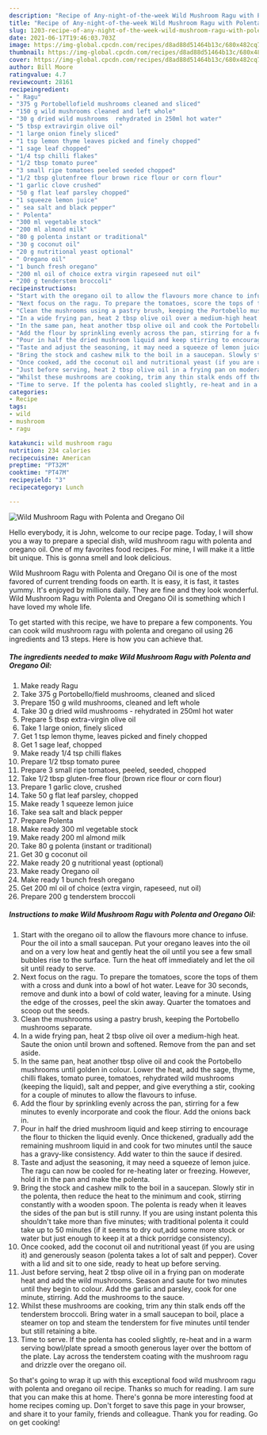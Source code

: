 ```yaml
---
description: "Recipe of Any-night-of-the-week Wild Mushroom Ragu with Polenta and Oregano Oil"
title: "Recipe of Any-night-of-the-week Wild Mushroom Ragu with Polenta and Oregano Oil"
slug: 1203-recipe-of-any-night-of-the-week-wild-mushroom-ragu-with-polenta-and-oregano-oil
date: 2021-06-17T19:46:03.703Z
image: https://img-global.cpcdn.com/recipes/d8ad88d51464b13c/680x482cq70/wild-mushroom-ragu-with-polenta-and-oregano-oil-recipe-main-photo.jpg
thumbnail: https://img-global.cpcdn.com/recipes/d8ad88d51464b13c/680x482cq70/wild-mushroom-ragu-with-polenta-and-oregano-oil-recipe-main-photo.jpg
cover: https://img-global.cpcdn.com/recipes/d8ad88d51464b13c/680x482cq70/wild-mushroom-ragu-with-polenta-and-oregano-oil-recipe-main-photo.jpg
author: Bill Moore
ratingvalue: 4.7
reviewcount: 28161
recipeingredient:
- " Ragu"
- "375 g Portobellofield mushrooms cleaned and sliced"
- "150 g wild mushrooms cleaned and left whole"
- "30 g dried wild mushrooms  rehydrated in 250ml hot water"
- "5 tbsp extravirgin olive oil"
- "1 large onion finely sliced"
- "1 tsp lemon thyme leaves picked and finely chopped"
- "1 sage leaf chopped"
- "1/4 tsp chilli flakes"
- "1/2 tbsp tomato puree"
- "3 small ripe tomatoes peeled seeded chopped"
- "1/2 tbsp glutenfree flour brown rice flour or corn flour"
- "1 garlic clove crushed"
- "50 g flat leaf parsley chopped"
- "1 squeeze lemon juice"
- " sea salt and black pepper"
- " Polenta"
- "300 ml vegetable stock"
- "200 ml almond milk"
- "80 g polenta instant or traditional"
- "30 g coconut oil"
- "20 g nutritional yeast optional"
- " Oregano oil"
- "1 bunch fresh oregano"
- "200 ml oil of choice extra virgin rapeseed nut oil"
- "200 g tenderstem broccoli"
recipeinstructions:
- "Start with the oregano oil to allow the flavours more chance to infuse. Pour the oil into a small saucepan. Put your oregano leaves into the oil and on a very low heat and gently heat the oil until you see a few small bubbles rise to the surface. Turn the heat off immediately and let the oil sit until ready to serve."
- "Next focus on the ragu. To prepare the tomatoes, score the tops of them with a cross and dunk into a bowl of hot water. Leave for 30 seconds, remove and dunk into a bowl of cold water, leaving for a minute. Using the edge of the crosses, peel the skin away. Quarter the tomatoes and scoop out the seeds."
- "Clean the mushrooms using a pastry brush, keeping the Portobello mushrooms separate."
- "In a wide frying pan, heat 2 tbsp olive oil over a medium-high heat. Saute the onion until brown and softened. Remove from the pan and set aside."
- "In the same pan, heat another tbsp olive oil and cook the Portobello mushrooms until golden in colour. Lower the heat, add the sage, thyme, chilli flakes, tomato puree, tomatoes, rehydrated wild mushrooms (keeping the liquid), salt and pepper, and give everything a stir, cooking for a couple of minutes to allow the flavours to infuse."
- "Add the flour by sprinkling evenly across the pan, stirring for a few minutes to evenly incorporate and cook the flour. Add the onions back in."
- "Pour in half the dried mushroom liquid and keep stirring to encourage the flour to thicken the liquid evenly. Once thickened, gradually add the remaining mushroom liquid in and cook for two minutes until the sauce has a gravy-like consistency. Add water to thin the sauce if desired."
- "Taste and adjust the seasoning, it may need a squeeze of lemon juice. The ragu can now be cooled for re-heating later or freezing. However, hold it in the pan and make the polenta."
- "Bring the stock and cashew milk to the boil in a saucepan. Slowly stir in the polenta, then reduce the heat to the minimum and cook, stirring constantly with a wooden spoon. The polenta is ready when it leaves the sides of the pan but is still runny. If you are using instant polenta this shouldn&#39;t take more than five minutes; with traditional polenta it could take up to 50 minutes (if it seems to dry out,add some more stock or water but just enough to keep it at a thick porridge consistency)."
- "Once cooked, add the coconut oil and nutritional yeast (if you are using it) and generously season (polenta takes a lot of salt and pepper). Cover with a lid and sit to one side, ready to heat up before serving."
- "Just before serving, heat 2 tbsp olive oil in a frying pan on moderate heat and add the wild mushrooms. Season and saute for two minutes until they begin to colour. Add the garlic and parsley, cook for one minute, stirring. Add the mushrooms to the sauce."
- "Whilst these mushrooms are cooking, trim any thin stalk ends off the tenderstem broccoli. Bring water in a small saucepan to boil, place a steamer on top and steam the tenderstem for five minutes until tender but still retaining a bite."
- "Time to serve. If the polenta has cooled slightly, re-heat and in a warm serving bowl/plate spread a smooth generous layer over the bottom of the plate. Lay across the tenderstem coating with the mushroom ragu and drizzle over the oregano oil."
categories:
- Recipe
tags:
- wild
- mushroom
- ragu

katakunci: wild mushroom ragu 
nutrition: 234 calories
recipecuisine: American
preptime: "PT32M"
cooktime: "PT47M"
recipeyield: "3"
recipecategory: Lunch

---
```



![Wild Mushroom Ragu with Polenta and Oregano Oil](https://img-global.cpcdn.com/recipes/d8ad88d51464b13c/680x482cq70/wild-mushroom-ragu-with-polenta-and-oregano-oil-recipe-main-photo.jpg)

Hello everybody, it is John, welcome to our recipe page. Today, I will show you a way to prepare a special dish, wild mushroom ragu with polenta and oregano oil. One of my favorites food recipes. For mine, I will make it a little bit unique. This is gonna smell and look delicious.



Wild Mushroom Ragu with Polenta and Oregano Oil is one of the most favored of current trending foods on earth. It is easy, it is fast, it tastes yummy. It's enjoyed by millions daily. They are fine and they look wonderful. Wild Mushroom Ragu with Polenta and Oregano Oil is something which I have loved my whole life.


To get started with this recipe, we have to prepare a few components. You can cook wild mushroom ragu with polenta and oregano oil using 26 ingredients and 13 steps. Here is how you can achieve that.

<!--inarticleads1-->

##### The ingredients needed to make Wild Mushroom Ragu with Polenta and Oregano Oil:

1. Make ready  Ragu
1. Take 375 g Portobello/field mushrooms, cleaned and sliced
1. Prepare 150 g wild mushrooms, cleaned and left whole
1. Take 30 g dried wild mushrooms - rehydrated in 250ml hot water
1. Prepare 5 tbsp extra-virgin olive oil
1. Take 1 large onion, finely sliced
1. Get 1 tsp lemon thyme, leaves picked and finely chopped
1. Get 1 sage leaf, chopped
1. Make ready 1/4 tsp chilli flakes
1. Prepare 1/2 tbsp tomato puree
1. Prepare 3 small ripe tomatoes, peeled, seeded, chopped
1. Take 1/2 tbsp gluten-free flour (brown rice flour or corn flour)
1. Prepare 1 garlic clove, crushed
1. Take 50 g flat leaf parsley, chopped
1. Make ready 1 squeeze lemon juice
1. Take  sea salt and black pepper
1. Prepare  Polenta
1. Make ready 300 ml vegetable stock
1. Make ready 200 ml almond milk
1. Take 80 g polenta (instant or traditional)
1. Get 30 g coconut oil
1. Make ready 20 g nutritional yeast (optional)
1. Make ready  Oregano oil
1. Make ready 1 bunch fresh oregano
1. Get 200 ml oil of choice (extra virgin, rapeseed, nut oil)
1. Prepare 200 g tenderstem broccoli




<!--inarticleads2-->

##### Instructions to make Wild Mushroom Ragu with Polenta and Oregano Oil:

1. Start with the oregano oil to allow the flavours more chance to infuse. Pour the oil into a small saucepan. Put your oregano leaves into the oil and on a very low heat and gently heat the oil until you see a few small bubbles rise to the surface. Turn the heat off immediately and let the oil sit until ready to serve.
1. Next focus on the ragu. To prepare the tomatoes, score the tops of them with a cross and dunk into a bowl of hot water. Leave for 30 seconds, remove and dunk into a bowl of cold water, leaving for a minute. Using the edge of the crosses, peel the skin away. Quarter the tomatoes and scoop out the seeds.
1. Clean the mushrooms using a pastry brush, keeping the Portobello mushrooms separate.
1. In a wide frying pan, heat 2 tbsp olive oil over a medium-high heat. Saute the onion until brown and softened. Remove from the pan and set aside.
1. In the same pan, heat another tbsp olive oil and cook the Portobello mushrooms until golden in colour. Lower the heat, add the sage, thyme, chilli flakes, tomato puree, tomatoes, rehydrated wild mushrooms (keeping the liquid), salt and pepper, and give everything a stir, cooking for a couple of minutes to allow the flavours to infuse.
1. Add the flour by sprinkling evenly across the pan, stirring for a few minutes to evenly incorporate and cook the flour. Add the onions back in.
1. Pour in half the dried mushroom liquid and keep stirring to encourage the flour to thicken the liquid evenly. Once thickened, gradually add the remaining mushroom liquid in and cook for two minutes until the sauce has a gravy-like consistency. Add water to thin the sauce if desired.
1. Taste and adjust the seasoning, it may need a squeeze of lemon juice. The ragu can now be cooled for re-heating later or freezing. However, hold it in the pan and make the polenta.
1. Bring the stock and cashew milk to the boil in a saucepan. Slowly stir in the polenta, then reduce the heat to the minimum and cook, stirring constantly with a wooden spoon. The polenta is ready when it leaves the sides of the pan but is still runny. If you are using instant polenta this shouldn&#39;t take more than five minutes; with traditional polenta it could take up to 50 minutes (if it seems to dry out,add some more stock or water but just enough to keep it at a thick porridge consistency).
1. Once cooked, add the coconut oil and nutritional yeast (if you are using it) and generously season (polenta takes a lot of salt and pepper). Cover with a lid and sit to one side, ready to heat up before serving.
1. Just before serving, heat 2 tbsp olive oil in a frying pan on moderate heat and add the wild mushrooms. Season and saute for two minutes until they begin to colour. Add the garlic and parsley, cook for one minute, stirring. Add the mushrooms to the sauce.
1. Whilst these mushrooms are cooking, trim any thin stalk ends off the tenderstem broccoli. Bring water in a small saucepan to boil, place a steamer on top and steam the tenderstem for five minutes until tender but still retaining a bite.
1. Time to serve. If the polenta has cooled slightly, re-heat and in a warm serving bowl/plate spread a smooth generous layer over the bottom of the plate. Lay across the tenderstem coating with the mushroom ragu and drizzle over the oregano oil.




So that's going to wrap it up with this exceptional food wild mushroom ragu with polenta and oregano oil recipe. Thanks so much for reading. I am sure that you can make this at home. There's gonna be more interesting food at home recipes coming up. Don't forget to save this page in your browser, and share it to your family, friends and colleague. Thank you for reading. Go on get cooking!
